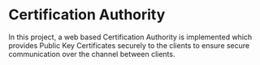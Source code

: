 # Certification Authority

In this project, a web based Certification Authority is implemented which
provides Public Key Certificates securely to the clients to ensure secure communication over the channel between clients.